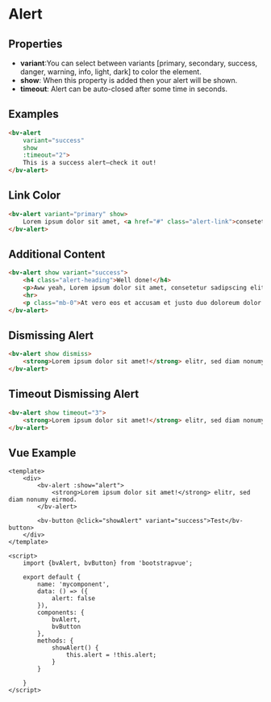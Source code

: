 <h1>Alert</h1>

<h2>Properties</h2>

<ul>
    <li><strong>variant</strong>:You can select between variants [primary, secondary, success, danger, warning, info, light, dark] to color the element.</li>
    <li><strong>show</strong>: When this property is added then your alert will be shown.</li>
    <li><strong>timeout</strong>: Alert can be auto-closed after some time in seconds.</li>
</ul>

<h2>Examples</h2>

```html
<bv-alert
    variant="success"
    show
    :timeout="2">
    This is a success alert—check it out!
</bv-alert>
```

<h2>Link Color</h2>

```html
<bv-alert variant="primary" show>
    Lorem ipsum dolor sit amet, <a href="#" class="alert-link">consetetur sadipscing</a>. elitr.
</bv-alert>
```

<h2>Additional Content</h2>

```html
<bv-alert show variant="success">
    <h4 class="alert-heading">Well done!</h4>
    <p>Aww yeah, Lorem ipsum dolor sit amet, consetetur sadipscing elitr.</p>
    <hr>
    <p class="mb-0">At vero eos et accusam et justo duo doloreum dolor.</p>
</bv-alert>
```

<h2>Dismissing Alert</h2>

```html
<bv-alert show dismiss>
    <strong>Lorem ipsum dolor sit amet!</strong> elitr, sed diam nonumy eirmod.
</bv-alert>
```

<h2>Timeout Dismissing Alert</h2>

```html
<bv-alert show timeout="3">
    <strong>Lorem ipsum dolor sit amet!</strong> elitr, sed diam nonumy eirmod.
</bv-alert>
```

<h2>Vue Example</h2>

```vue
<template>
    <div>
        <bv-alert :show="alert">
            <strong>Lorem ipsum dolor sit amet!</strong> elitr, sed diam nonumy eirmod.
        </bv-alert>

        <bv-button @click="showAlert" variant="success">Test</bv-button>
    </div>
</template>

<script>
    import {bvAlert, bvButton} from 'bootstrapvue';

    export default {
        name: 'mycomponent',
        data: () => ({
            alert: false
        }),
        components: {
            bvAlert,
            bvButton
        },
        methods: {
            showAlert() {
                this.alert = !this.alert;
            }
        }

    }
</script>
```